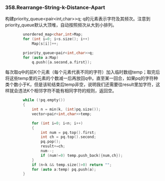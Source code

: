 ### 358.Rearrange-String-k-Distance-Apart

构建priority_queue<pair<int,char>>q; q的元素表示字符及其频次。注意到priority_queue默认大顶堆，自动按照频次从大到小排列。
```cpp
        unordered_map<char,int>Map;
        for (int i=0; i<s.size(); i++)
            Map[s[i]]++;
        
        priority_queue<pair<int,char>>q;
        for (auto a:Map)
            q.push({a.second,a.first});
```            
每次取q中的前K个元素（每个元素代表不同的字符）加入临时数组temp；取完后将这些temp里的元素的个数减一后再放回q中。直至某一回合，如果pq的字符种类个数小于K，但是该轮结束后temp非空，说明我们还需要往result里加字符，这样就会违法K个相邻字符不能有相同字符的规则，返回空。
```cpp
        while (!pq.empty())
        {
            int n = min(k, (int)pq.size());
            vector<pair<int,char>>temp;
            
            for (int i=0; i<n; i++)
            {
                int num = pq.top().first;
                int ch = pq.top().second;
                pq.pop();
                result+=ch;
                num--;
                if (num!=0) temp.push_back({num,ch});
            }
            if (n<k && temp.size()>0) return "";
            for (auto a:temp) pq.push(a);
        }
```
